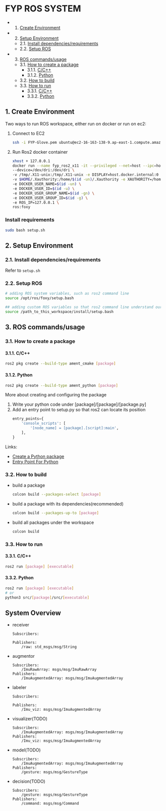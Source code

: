 # FYP ROS SYSTEM

<!-- vscode-markdown-toc -->
* 1. [Create Environment](#CreateEnvironment)
* 2. [Setup Environment](#SetupEnvironment)
	* 2.1. [Install dependencies/requirements](#Installdependenciesrequirements)
	* 2.2. [Setup ROS](#SetupROS)
* 3. [ROS commands/usage](#ROScommandsusage)
	* 3.1. [How to create a package](#Howtocreateapackage)
		* 3.1.1. [C/C++](#CC)
		* 3.1.2. [Python](#Python)
	* 3.2. [How to build](#Howtobuild)
	* 3.3. [How to run](#Howtorun)
		* 3.3.1. [C/C++](#CC-1)
		* 3.3.2. [Python](#Python-1)

<!-- vscode-markdown-toc-config
	numbering=true
	autoSave=true
	/vscode-markdown-toc-config -->
<!-- /vscode-markdown-toc -->
<!-- This TOC is created by Github Extension "Markdown TOC" -->

##  1. <a name='CreateEnvironment'></a>Create Environment

Two ways to run ROS workspace, either run on docker or run on ec2:
1. Connect to EC2 
    ```bash
    ssh -i FYP-Glove.pem ubuntu@ec2-16-163-138-9.ap-east-1.compute.amazonaws.com
    ```

2. Run Ros2 docker container
    ```sh
    xhost + 127.0.0.1
    docker run --name fyp_ros2_x11 -it --privileged --net=host --ipc=host \
    --device=/dev/dri:/dev/dri \
    -v /tmp/.X11-unix:/tmp/.X11-unix -e DISPLAY=host.docker.internal:0 \
    -v $HOME/.Xauthority:/home/$(id -un)/.Xauthority -e XAUTHORITY=/home/$(id -un)/.Xauthority \
    -e DOCKER_USER_NAME=$(id -un) \
    -e DOCKER_USER_ID=$(id -u) \
    -e DOCKER_USER_GROUP_NAME=$(id -gn) \
    -e DOCKER_USER_GROUP_ID=$(id -g) \
    -e ROS_IP=127.0.0.1 \
    ros:foxy
    ```

### Install requirements
```sh
sudo bash setup.sh
```

##  2. <a name='SetupEnvironment'></a>Setup Environment

###  2.1. <a name='Installdependenciesrequirements'></a>Install dependencies/requirements
Refer to `setup.sh`

###  2.2. <a name='SetupROS'></a>Setup ROS
```sh
# adding ROS system variables, such as ros2 command line
source /opt/ros/foxy/setup.bash     

## adding custom ROS variables so that ros2 command line understand our packages, such as msgs, augmentor
source /path_to_this_workspace/install/setup.bash 
```

##  3. <a name='ROScommandsusage'></a>ROS commands/usage

###  3.1. <a name='Howtocreateapackage'></a>How to create a package

####  3.1.1. <a name='CC'></a>C/C++
```sh
ros2 pkg create --build-type ament_cmake [package]
```

####  3.1.2. <a name='Python'></a>Python
```sh
ros2 pkg create --build-type ament_python [package]
````

More about creating and configuring the package
1. Write your python code under [package]/[package]/[package.py]
2. Add an entry point to setup.py so that ros2 can locate its position
    ```py
    entry_points={
        'console_scripts': [
            '[node_name] = [package].[script]:main',
        ],
    }
    ```

Links:

* [Create a Python package](https://docs.ros.org/en/foxy/Tutorials/Beginner-Client-Libraries/Writing-A-Simple-Py-Publisher-And-Subscriber.html)
* [Entry Point For Python](https://docs.ros.org/en/foxy/How-To-Guides/Developing-a-ROS-2-Package.html#python-packages)

###  3.2. <a name='Howtobuild'></a>How to build
* build a package
    ```sh 
    colcon build --packages-select [package]
    ```

* build a package with its dependencies(recommended)
    ```sh 
    colcon build --packages-up-to [package]
    ```

* build all packages under the workspace 
    ```sh 
    colcon build
    ```


###  3.3. <a name='Howtorun'></a>How to run
####  3.3.1. <a name='CC-1'></a>C/C++
```sh 
ros2 run [package] [executable]
```

####  3.3.2. <a name='Python-1'></a>Python
```sh 
ros2 run [package] [executable]
# or
python3 src/[package]/src/[executable]
```

## System Overview

* receiver
    ```
    Subscribers:

    Publishers:
        /raw: std_msgs/msg/String
    ```

* augmentor
    ```
    Subscribers:
        /ImuRawArray: msgs/msg/ImuRawArray
    Publishers:
        /ImuAugmentedArray: msgs/msg/ImuAugmentedArray
    ```

* labeler
    ```
    Subscribers:

    Publishers:
        /Imu_viz: msgs/msg/ImuAugmentedArray
    ```

* visualizer(TODO)
    ```
    Subscribers:
        /ImuAugmentedArray: msgs/msg/ImuAugmentedArray
    Publishers:
        /Imu_viz: msgs/msg/ImuAugmentedArray
    ```

* model(TODO)
    ```
    Subscribers:
        /ImuAugmentedArray: msgs/msg/ImuAugmentedArray
    Publishers:
        /gesture: msgs/msg/GestureType
    ```

* decision(TODO)
    ```
    Subscribers:
        /gesture: msgs/msg/GestureType
    Publishers:
        /command: msgs/msg/Command
    ```